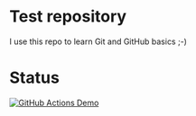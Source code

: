 # Test repository

I use this repo to learn Git and GitHub basics ;-)

# Status

[![GitHub Actions Demo](https://github.com/pschneider1968/test-repo/actions/workflows/github-actions-demo.yml/badge.svg)](https://github.com/pschneider1968/test-repo/actions/workflows/github-actions-demo.yml)

